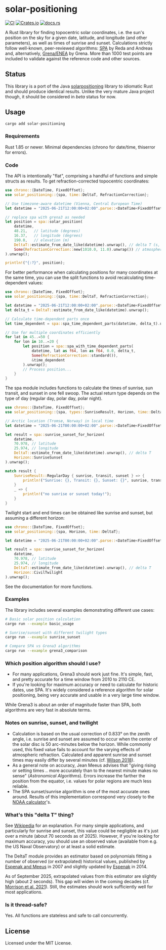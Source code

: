 # solar-positioning

[![CI](https://github.com/klausbrunner/solarpositioning-rs/workflows/CI/badge.svg)](https://github.com/klausbrunner/solarpositioning-rs/actions/workflows/ci.yml) [![Crates.io](https://img.shields.io/crates/v/solar-positioning?color=dodgerblue)](https://crates.io/crates/solar-positioning) [![docs.rs](https://img.shields.io/docsrs/solar-positioning)](https://docs.rs/solar-positioning)

A Rust library for finding topocentric solar coordinates, i.e. the sun's position on the sky for a given date, latitude, and longitude (and other parameters), as well as times of sunrise and sunset. Calculations strictly follow well-known, peer-reviewed algorithms: [SPA](http://dx.doi.org/10.1016/j.solener.2003.12.003) by Reda and Andreas and, alternatively, [Grena/ENEA](http://dx.doi.org/10.1016/j.solener.2012.01.024) by Grena. More than 1000 test points are included to validate against the reference code and other sources.

## Status

This library is a port of the Java [solarpositioning](https://github.com/klausbrunner/solarpositioning) library to idiomatic Rust and should produce identical results. Unlike the very mature Java project though, it should be considered in *beta* status for now.

## Usage

```sh
cargo add solar-positioning
```

### Requirements

Rust 1.85 or newer. Minimal dependencies (chrono for date/time, thiserror for errors).

### Code

The API is intentionally "flat", comprising a handful of functions and simple structs as results.
To get refraction-corrected topocentric coordinates:

```rust
use chrono::{DateTime, FixedOffset};
use solar_positioning::{spa, time::DeltaT, RefractionCorrection};

// Use timezone-aware datetime (Vienna, Central European Time)
let datetime = "2025-06-21T12:00:00+02:00".parse::<DateTime<FixedOffset>>().unwrap();

// replace spa with grena3 as needed
let position = spa::solar_position(
    datetime,
    48.21,   // latitude (degrees)
    16.37,   // longitude (degrees)
    190.0,   // elevation (m)
    DeltaT::estimate_from_date_like(datetime).unwrap(), // delta T (s, ~70s for 2025)
    Some(RefractionCorrection::new(1010.0, 11.0).unwrap()) // atmospheric conditions
).unwrap();

println!("{:?}", position);
```

For better performance when calculating positions for many coordinates at the same time, you can use the split functions to avoid recalculating time-dependent values:

```rust
use chrono::{DateTime, FixedOffset};
use solar_positioning::{spa, time::DeltaT, RefractionCorrection};

let datetime = "2025-06-21T12:00:00+02:00".parse::<DateTime<FixedOffset>>().unwrap();
let delta_t = DeltaT::estimate_from_date_like(datetime).unwrap();

// Calculate time-dependent parts once
let time_dependent = spa::spa_time_dependent_parts(datetime, delta_t).unwrap();

// Use for multiple coordinates efficiently
for lat in 45..=50 {
    for lon in 10..=20 {
        let position = spa::spa_with_time_dependent_parts(
            datetime, lat as f64, lon as f64, 0.0, delta_t,
            Some(RefractionCorrection::standard()),
            &time_dependent
        ).unwrap();
        // Process position...
    }
}
```

The spa module includes functions to calculate the times of sunrise, sun transit, and sunset in one fell swoop. The actual return type depends on the type of day (regular day, polar day, polar night).

```rust
use chrono::{DateTime, FixedOffset};
use solar_positioning::{spa, types::SunriseResult, Horizon, time::DeltaT};

// Arctic location (Tromsø, Norway) in local time
let datetime = "2025-06-21T00:00:00+02:00".parse::<DateTime<FixedOffset>>().unwrap();

let result = spa::sunrise_sunset_for_horizon(
    datetime,
    70.978, // latitude
    25.974, // longitude
    DeltaT::estimate_from_date_like(datetime).unwrap(), // delta T
    Horizon::SunriseSunset
).unwrap();

match result {
    SunriseResult::RegularDay { sunrise, transit, sunset } => {
        println!("Sunrise: {}, Transit: {}, Sunset: {}", sunrise, transit, sunset);
    }
    _ => {
        println!("no sunrise or sunset today!");
    }
}
```

Twilight start and end times can be obtained like sunrise and sunset, but assuming a different horizon:

```rust
use chrono::{DateTime, FixedOffset};
use solar_positioning::{spa, Horizon, time::DeltaT};

let datetime = "2025-06-21T00:00:00+02:00".parse::<DateTime<FixedOffset>>().unwrap();

let result = spa::sunrise_sunset_for_horizon(
    datetime,
    70.978, // latitude
    25.974, // longitude
    DeltaT::estimate_from_date_like(datetime).unwrap(), // delta T
    Horizon::CivilTwilight
).unwrap();
```

See the documentation for more functions.

### Examples

The library includes several examples demonstrating different use cases:

```bash
# Basic solar position calculation
cargo run --example basic_usage

# Sunrise/sunset with different twilight types
cargo run --example sunrise_sunset

# Compare SPA vs Grena3 algorithms
cargo run --example grena3_comparison
```

### Which position algorithm should I use?

* For many applications, Grena3 should work just fine. It's simple, fast, and pretty accurate for a time window from 2010 to 2110 CE.
* If you're looking for maximum accuracy or need to calculate for historic dates, use SPA. It's widely considered a reference algorithm for solar positioning, being very accurate and usable in a very large time window.

While Grena3 is about an order of magnitude faster than SPA, both algorithms are very fast in absolute terms.

### Notes on sunrise, sunset, and twilight

* Calculation is based on the usual correction of 0.833° on the zenith angle, i.e. sunrise and sunset are assumed to occur when the center of the solar disc is 50 arc-minutes below the horizon. While commonly used, this fixed value fails to account for the varying effects of atmospheric refraction. Calculated and apparent sunrise and sunset times may easily differ by several minutes (cf. [Wilson 2018](https://doi.org/10.37099/mtu.dc.etdr/697)).
* As a general note on accuracy, Jean Meeus advises that "giving rising or setting times .. more accurately than to the nearest minute makes no sense" (_Astronomical Algorithms_). Errors increase the farther the position from the equator, i.e. values for polar regions are much less reliable.
* The SPA sunset/sunrise algorithm is one of the most accurate ones around. Results of this implementation correspond very closely to the [NOAA calculator](http://www.esrl.noaa.gov/gmd/grad/solcalc/)'s.

### What's this "delta T" thing?

See [Wikipedia](https://en.wikipedia.org/wiki/ΔT_(timekeeping)) for an explanation. For many simple applications, and particularly for sunrise and sunset, this value could be negligible as it's just over a minute (about 70 seconds as of 2025). However, if you're looking for maximum accuracy, you should use an observed value (available from e.g. the US Naval Observatory) or at least a solid estimate.

The DeltaT module provides an estimator based on polynomials fitting a number of observed (or extrapolated) historical values, published by [Espenak and Meeus](http://eclipse.gsfc.nasa.gov/SEcat5/deltatpoly.html) in 2007 and slightly updated by [Espenak](https://www.eclipsewise.com/help/deltatpoly2014.html) in 2014.

As of September 2025, extrapolated values from this estimator are slightly high (about 2 seconds). This gap will widen in the coming decades (cf. [Morrison et al. 2021](https://royalsocietypublishing.org/doi/10.1098/rspa.2020.0776)). Still, the estimates should work sufficiently well for most applications.

### Is it thread-safe?

Yes. All functions are stateless and safe to call concurrently.

## License

Licensed under the MIT License.
